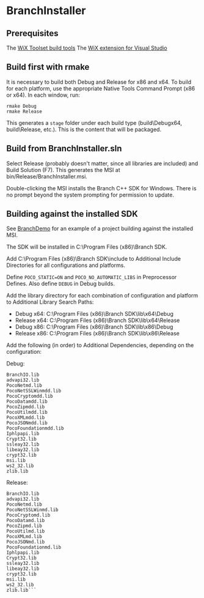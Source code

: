 # BranchInstaller

## Prerequisites

The [WiX Toolset build tools](https://wixtoolset.org/releases)
The [WiX extension for Visual Studio](https://marketplace.visualstudio.com/items?itemName=WixToolset.WixToolsetVisualStudio2019Extension)

## Build first with rmake

It is necessary to build both Debug and Release for x86 and x64. To build
for each platform, use the appropriate Native Tools Command Prompt (x86 or x64).
In each window, run:

```
rmake Debug
rmake Release
```

This generates a `stage` folder under each build type (build\Debugx64,
build\Release, etc.). This is the content that will be packaged.

## Build from BranchInstaller.sln

Select Release (probably doesn't matter, since all libraries are included) and
Build Solution (F7). This generates the MSI at bin/Release/BranchInstaller.msi.

Double-clicking the MSI installs the Branch C++ SDK for Windows. There is no
prompt beyond the system prompting for permission to update.

## Building against the installed SDK

See [BranchDemo](../../../BranchSDK-Samples/Windows/BranchDemo) for an
example of a project building against the installed MSI.

The SDK will be installed in C:\Program Files (x86)\Branch SDK.

Add C:\Program Files (x86)\Branch SDK\include to Additional Include Directories
for all configurations and platforms.

Define `POCO_STATIC=ON` and `POCO_NO_AUTOMATIC_LIBS` in Preprocessor Defines.
Also define `DEBUG` in Debug builds.

Add the library directory for each combination of configuration and platform to
Additional Library Search Paths:
- Debug x64:
  C:\Program Files (x86)\Branch SDK\lib\x64\Debug
- Release x64:
  C:\Program Files (x86)\Branch SDK\lib\x64\Release
- Debug x86:
  C:\Program Files (x86)\Branch SDK\lib\x86\Debug
- Release x86:
  C:\Program Files (x86)\Branch SDK\lib\x86\Release

Add the following (in order) to Additional Dependencies, depending on the
configuration:

Debug:
```
BranchIO.lib
advapi32.lib
PocoNetmd.lib
PocoNetSSLWinmdd.lib
PocoCryptomdd.lib
PocoDatamdd.lib
PocoZipmdd.lib
PocoUtilmdd.lib
PocoXMLmdd.lib
PocoJSONmdd.lib
PocoFoundationmdd.lib
Iphlpapi.lib
Crypt32.lib
ssleay32.lib
libeay32.lib
crypt32.lib
msi.lib
ws2_32.lib
zlib.lib
```

Release:
```
BranchIO.lib
advapi32.lib
PocoNetmd.lib
PocoNetSSLWinmd.lib
PocoCryptomd.lib
PocoDatamd.lib
PocoZipmd.lib
PocoUtilmd.lib
PocoXMLmd.lib
PocoJSONmd.lib
PocoFoundationmd.lib
Iphlpapi.lib
Crypt32.lib
ssleay32.lib
libeay32.lib
crypt32.lib
msi.lib
ws2_32.lib
zlib.lib```
